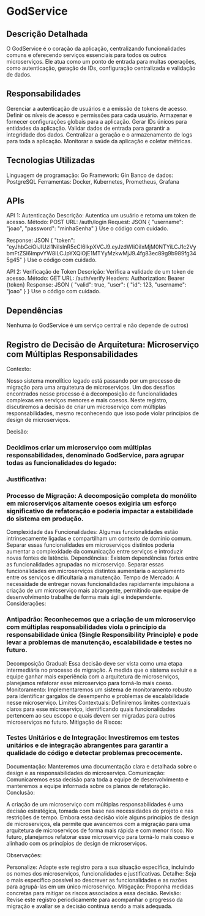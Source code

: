 # GodService

## Descrição Detalhada
O GodService é o coração da aplicação, centralizando funcionalidades comuns e oferecendo serviços essenciais para todos os outros microserviços. Ele atua como um ponto de entrada para muitas operações, como autenticação, geração de IDs, configuração centralizada e validação de dados.

## Responsabilidades

Gerenciar a autenticação de usuários e a emissão de tokens de acesso.
Definir os níveis de acesso e permissões para cada usuário.
Armazenar e fornecer configurações globais para a aplicação.
Gerar IDs únicos para entidades da aplicação.
Validar dados de entrada para garantir a integridade dos dados.
Centralizar a geração e o armazenamento de logs para toda a aplicação.
Monitorar a saúde da aplicação e coletar métricas.
## Tecnologias Utilizadas

Linguagem de programação: Go
Framework: Gin
Banco de dados: PostgreSQL
Ferramentas: Docker, Kubernetes, Prometheus, Grafana
## APIs

API 1: Autenticação
Descrição: Autentica um usuário e retorna um token de acesso.
Método: POST
URL: /auth/login
Request:
JSON
{
"username": "joao",
"password": "minhaSenha"
}
Use o código com cuidado.

Response:
JSON
{
"token": "eyJhbGciOiJIUzI1NiIsInR5cCI6IkpXVCJ9.eyJzdWIiOiIxMjM0NTYiLCJ1c2VybmFtZSI6ImpvYW8iLCJpYXQiOjE1MTYyMzkwMjJ9.4fg83ec89g9b989fg345g45"
}
Use o código com cuidado.

API 2: Verificação de Token
Descrição: Verifica a validade de um token de acesso.
Método: GET
URL: /auth/verify
Headers: Authorization: Bearer {token}
Response:
JSON
{
"valid": true,
"user": {
"id": 123,
"username": "joao"
}
}
Use o código com cuidado.

## Dependências

Nenhuma (o GodService é um serviço central e não depende de outros)


## Registro de Decisão de Arquitetura: Microserviço com Múltiplas Responsabilidades
Contexto:

Nosso sistema monolítico legado está passando por um processo de migração para uma arquitetura de microserviços. Um dos desafios encontrados nesse processo é a decomposição de funcionalidades complexas em serviços menores e mais coesos. Neste registro, discutiremos a decisão de criar um microserviço com múltiplas responsabilidades, mesmo reconhecendo que isso pode violar princípios de design de microserviços.

Decisão:

### Decidimos criar um microserviço com múltiplas responsabilidades, denominado GodService, para agrupar todas as funcionalidades do legado:

### Justificativa:

### Processo de Migração: A decomposição completa do monólito em microserviços altamente coesos exigiria um esforço significativo de refatoração e poderia impactar a estabilidade do sistema em produção.
Complexidade das Funcionalidades: Algumas funcionalidades estão intrinsecamente ligadas e compartilham um contexto de domínio comum. Separar essas funcionalidades em microserviços distintos poderia aumentar a complexidade da comunicação entre serviços e introduzir novas fontes de latência.
Dependências: Existem dependências fortes entre as funcionalidades agrupadas no microserviço. Separar essas funcionalidades em microserviços distintos aumentaria o acoplamento entre os serviços e dificultaria a manutenção.
Tempo de Mercado: A necessidade de entregar novas funcionalidades rapidamente impulsiona a criação de um microserviço mais abrangente, permitindo que equipe de desenvolvimento trabalhe de forma mais ágil e independente.
Considerações:

### Antipadrão: Reconhecemos que a criação de um microserviço com múltiplas responsabilidades viola o princípio da responsabilidade única (Single Responsibility Principle) e pode levar a problemas de manutenção, escalabilidade e testes no futuro.
Decomposição Gradual: Essa decisão deve ser vista como uma etapa intermediária no processo de migração. À medida que o sistema evoluir e a equipe ganhar mais experiência com a arquitetura de microserviços, planejamos refatorar esse microserviço para torná-lo mais coeso.
Monitoramento: Implementaremos um sistema de monitoramento robusto para identificar gargalos de desempenho e problemas de escalabilidade nesse microserviço.
Limites Contextuais: Definiremos limites contextuais claros para esse microserviço, identificando quais funcionalidades pertencem ao seu escopo e quais devem ser migradas para outros microserviços no futuro.
Mitigação de Riscos:

### Testes Unitários e de Integração: Investiremos em testes unitários e de integração abrangentes para garantir a qualidade do código e detectar problemas precocemente.
Documentação: Manteremos uma documentação clara e detalhada sobre o design e as responsabilidades do microserviço.
Comunicação: Comunicaremos essa decisão para toda a equipe de desenvolvimento e manteremos a equipe informada sobre os planos de refatoração.
Conclusão:

A criação de um microserviço com múltiplas responsabilidades é uma decisão estratégica, tomada com base nas necessidades do projeto e nas restrições de tempo. Embora essa decisão viole alguns princípios de design de microserviços, ela permite que avancemos com a migração para uma arquitetura de microserviços de forma mais rápida e com menor risco. No futuro, planejamos refatorar esse microserviço para torná-lo mais coeso e alinhado com os princípios de design de microserviços.

Observações:

Personalize: Adapte este registro para a sua situação específica, incluindo os nomes dos microserviços, funcionalidades e justificativas.
Detalhe: Seja o mais específico possível ao descrever as funcionalidades e as razões para agrupá-las em um único microserviço.
Mitigação: Proponha medidas concretas para mitigar os riscos associados a essa decisão.
Revisão: Revise este registro periodicamente para acompanhar o progresso da migração e avaliar se a decisão continua sendo a mais adequada.
